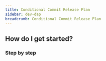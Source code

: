 ```yaml
---
title: Conditional Commit Release Plan
sidebar: dev-dap
breadcrumb: Conditional Commit Release Plan
---
```


## <background>

## How do I get started?

### Step by step
